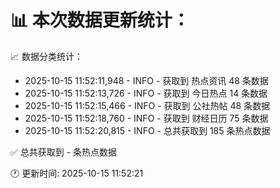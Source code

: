📊 本次数据更新统计：
==========================

📈 数据分类统计：
- 2025-10-15 11:52:11,948 - INFO - 获取到 热点资讯 48 条数据
- 2025-10-15 11:52:13,726 - INFO - 获取到 今日热点 14 条数据
- 2025-10-15 11:52:15,466 - INFO - 获取到 公社热帖 48 条数据
- 2025-10-15 11:52:18,760 - INFO - 获取到 财经日历 75 条数据
- 2025-10-15 11:52:20,815 - INFO - 总共获取到 185 条热点数据

✅ 总共获取到 - 条热点数据

🕐 更新时间: 2025-10-15 11:52:21
